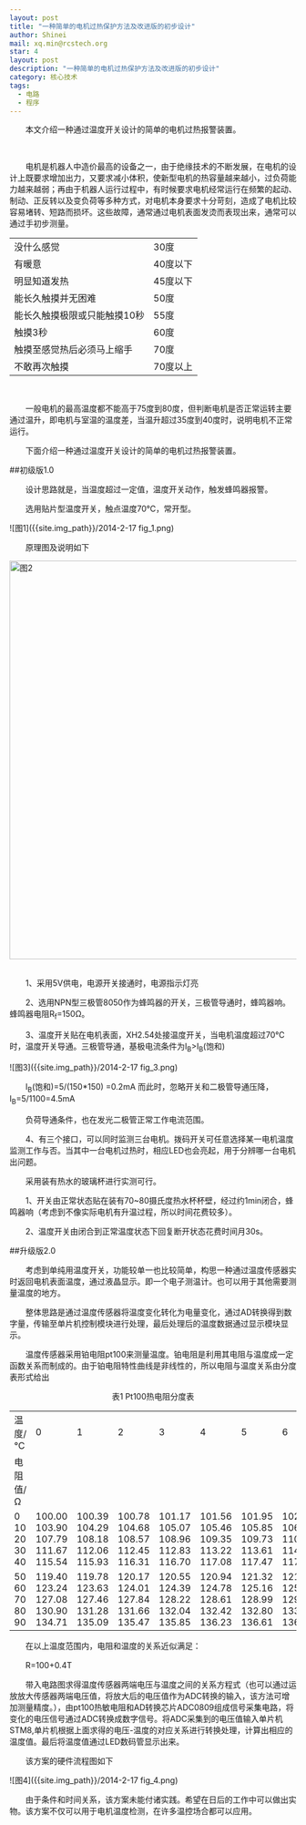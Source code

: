 ```yaml
---
layout: post
title: "一种简单的电机过热保护方法及改进版的初步设计"
author: Shinei
mail: xq.min@rcstech.org
star: 4
layout: post
description: "一种简单的电机过热保护方法及改进版的初步设计"
category: 核心技术
tags: 
  - 电路
  - 程序
---
```


　　本文介绍一种通过温度开关设计的简单的电机过热报警装置。

<!--more-->
<br>

　　电机是机器人中造价最高的设备之一，由于绝缘技术的不断发展，在电机的设计上既要求增加出力，又要求减小体积，使新型电机的热容量越来越小，过负荷能力越来越弱；再由于机器人运行过程中，有时候要求电机经常运行在频繁的起动、制动、正反转以及变负荷等多种方式，对电机本身要求十分苛刻，造成了电机比较容易堵转、短路而损坏。这些故障，通常通过电机表面发烫而表现出来，通常可以通过手初步测量。

<table class="table table-bordered table-striped table-condensed table-hover">
 <tr>
  <td>
  没什么感觉
  </td>
  <td>
  30度
  </td>
 </tr>
 <tr>
  <td>
  有暖意
  </td>
  <td>
  40度以下
  </td>
 </tr>
 <tr>
  <td>
  明显知道发热
  </td>
  <td>
  45度以下
  </td>
 </tr>
 <tr>
  <td>
  能长久触摸并无困难
  </td>
  <td>
  50度
  </td>
 </tr>
 <tr>
  <td>
  能长久触摸极限或只能触摸10秒
  </td>
  <td>
  55度
  </td>
 </tr>
 <tr>
  <td>
  触摸3秒
  </td>
  <td>
  60度
  </td>
 </tr>
 <tr>
  <td>
  触摸至感觉热后必须马上缩手
  </td>
  <td>
  70度
  </td>
 </tr>
 <tr>
  <td>
  不敢再次触摸
  </td>
  <td>
  70度以上
  </td>
 </tr>
</table>

<br>

　　一般电机的最高温度都不能高于75度到80度，但判断电机是否正常运转主要通过温升，即电机与室温的温度差，当温升超过35度到40度时，说明电机不正常运行。

　　下面介绍一种通过温度开关设计的简单的电机过热报警装置。

##初级版1.0
<br>

　　设计思路就是，当温度超过一定值，温度开关动作，触发蜂鸣器报警。

　　选用贴片型温度开关，触点温度70℃，常开型。

![图1]({{site.img_path}}/2014-2-17 fig_1.png)
<br>

　　原理图及说明如下

<div style="text-align:left"><img src="{{site.img_path}}/2014-2-17 fig_2.png" style="width:700px" alt="图2">
</div>
<br>

　　1、采用5V供电，电源开关接通时，电源指示灯亮

　　2、选用NPN型三极管8050作为蜂鸣器的开关，三极管导通时，蜂鸣器响。蜂鸣器电阻R<sub>f</sub>=150Ω。

　　3、温度开关贴在电机表面，XH2.54处接温度开关，当电机温度超过70℃时，温度开关导通。三极管导通，基极电流条件为I<sub>B</sub>>I<sub>B</sub>(饱和)

![图3]({{site.img_path}}/2014-2-17 fig_3.png)
<br>

　　I<sub>B</sub>(饱和)=5/(150*150) =0.2mA 而此时，忽略开关和二极管导通压降，I<sub>B</sub>=5/1100=4.5mA

　　负荷导通条件，也在发光二极管正常工作电流范围。

　　4、有三个接口，可以同时监测三台电机。拨码开关可任意选择某一电机温度监测工作与否。当其中一台电机过热时，相应LED也会亮起，用于分辨哪一台电机出问题。

　　采用装有热水的玻璃杯进行实测可行。

　　1、开关由正常状态贴在装有70~80摄氏度热水杯杯壁，经过约1min闭合，蜂鸣器响（考虑到不像实际电机有升温过程，所以时间花费较多）。

　　2、温度开关由闭合到正常温度状态下回复断开状态花费时间月30s。

##升级版2.0
<br>

　　考虑到单纯用温度开关，功能较单一也比较简单，构思一种通过温度传感器实时返回电机表面温度，通过液晶显示。即一个电子测温计。也可以用于其他需要测量温度的地方。

　　整体思路是通过温度传感器将温度变化转化为电量变化，通过AD转换得到数字量，传输至单片机控制模块进行处理，最后处理后的温度数据通过显示模块显示。

　　温度传感器采用铂电阻pt100来测量温度。铂电阻是利用其电阻与温度成一定函数关系而制成的。由于铂电阻特性曲线是非线性的，所以电阻与温度关系由分度表形式给出

<div style="text-align:center">表1 Pt100热电阻分度表
</div>


    
<table class="table table-bordered table-striped table-condensed table-hover">
 <tr>
  <td>
  温度/℃
  </td>
  <td>
  0
  </td>
  <td>
  1
  </td>
  <td>
  2
  </td>
  <td>
  3
  </td>
  <td>
  4
  </td>
  <td>
  5
  </td>
  <td>
  6
  </td>
  <td>
  7
  </td>
  <td>
  8
  </td>
  <td>
  9
  </td>
 </tr>
 <tr>
  <td>
  电阻值/Ω
  </td>
 </tr>
 <tr>
  <td>
  0<br>
  10<br>
  20<br>
  30<br>
  40
  </td>
  <td>
  100.00<br>
  103.90<br>
  107.79<br>
  111.67<br>
  115.54
  </td>
  <td>
  100.39<br>
  104.29<br>
  108.18<br>
  112.06<br>
  115.93
  </td>
  <td>
  100.78<br>
  104.68<br>
  108.57<br>
  112.45<br>
  116.31
  </td>
  <td>
  101.17<br>
  105.07<br>
  108.96<br>
  112.83<br>
  116.70
  </td>
  <td>
  101.56<br>
  105.46<br>
  109.35<br>
  113.22<br>
  117.08
  </td>
  <td>
  101.95<br>
  105.85<br>
  109.73<br>
  113.61<br>
  117.47
  </td>
  <td>
  102.34<br>
  106.24<br>
  110.12<br>
  114.00<br>
  117.86
  </td>
  <td>
  102.73<br>
  106.63<br>
  110.51<br>
  114.38<br>
  118.24
  </td>
  <td>
  103.12<br>
  107.02<br>
  110.90<br>
  114.77<br>
  118.63
  </td>
  <td>
  103.51<br>
  107.40<br>
  111.29<br>
  115.15<br>
  119.01
  </td>
 </tr>
 <tr>
  <td>
  50<br>
  60<br>
  70<br>
  80<br>
  90
  </td>
  <td>
  119.40<br>
  123.24<br>
  127.08<br>
  130.90<br>
  134.71
  </td>
  <td>
  119.78<br>
  123.63<br>
  127.46<br>
  131.28<br>
  135.09
  </td>
  <td>
  120.17<br>
  124.01<br>
  127.84<br>
  131.66<br>
  135.47
  </td>
  <td>
  120.55<br>
  124.39<br>
  128.22<br>
  132.04<br>
  135.85
  </td>
  <td>
  120.94<br>
  124.78<br>
  128.61<br>
  132.42<br>
  136.23
  </td>
  <td>
  121.32<br>
  125.16<br>
  128.99<br>
  132.80<br>
  136.61
  </td>
  <td>
  121.71<br>
  125.54<br>
  129.37<br>
  133.18<br>
  136.99
  </td>
  <td>
  122.09<br>
  125.93<br>
  129.75<br>
  133.57<br>
  137.37
  </td>
  <td>
  122.47<br>
  126.31<br>
  130.13<br>
  133.95<br>
  137.75
  </td>
  <td>
  122.86<br>
  126.69<br>
  130.52<br>
  134.33<br>
  138.13
  </td>
 </tr>
</table>


　　在以上温度范围内，电阻和温度的关系近似满足：

　　R=100+0.4T

　　带入电路图求得温度传感器两端电压与温度之间的关系方程式（也可以通过运放放大传感器两端电压值，将放大后的电压值作为ADC转换的输入，该方法可增加测量精度。），由pt100热敏电阻和AD转换芯片ADC0809组成信号采集电路，将变化的电压信号通过ADC转换成数字信号。将ADC采集到的电压值输入单片机STM8,单片机根据上面求得的电压-温度的对应关系进行转换处理，计算出相应的温度值。最后将温度值通过LED数码管显示出来。

　　该方案的硬件流程图如下

![图4]({{site.img_path}}/2014-2-17 fig_4.png)
<br>

　　由于条件和时间关系，该方案未能付诸实践。希望在日后的工作中可以做出实物。该方案不仅可以用于电机温度检测，在许多温控场合都可以应用。
